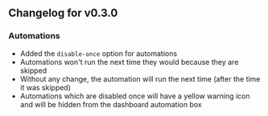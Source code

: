 ## Changelog for v0.3.0

### Automations
- Added the `disable-once` option for automations
- Automations won't run the next time they would because they are skipped
- Without any change, the automation will run the next time (after the time it was skipped)
- Automations which are disabled once will have a yellow warning icon and will be hidden from the dashboard automation box
